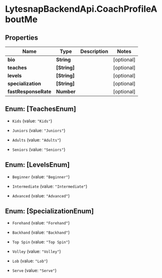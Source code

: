 # LytesnapBackendApi.CoachProfileAboutMe

## Properties

Name | Type | Description | Notes
------------ | ------------- | ------------- | -------------
**bio** | **String** |  | [optional] 
**teaches** | **[String]** |  | [optional] 
**levels** | **[String]** |  | [optional] 
**specialization** | **[String]** |  | [optional] 
**fastResponseRate** | **Number** |  | [optional] 



## Enum: [TeachesEnum]


* `Kids` (value: `"Kids"`)

* `Juniors` (value: `"Juniors"`)

* `Adults` (value: `"Adults"`)

* `Seniors` (value: `"Seniors"`)





## Enum: [LevelsEnum]


* `Beginner` (value: `"Beginner"`)

* `Intermediate` (value: `"Intermediate"`)

* `Advanced` (value: `"Advanced"`)





## Enum: [SpecializationEnum]


* `Forehand` (value: `"Forehand"`)

* `Backhand` (value: `"Backhand"`)

* `Top Spin` (value: `"Top Spin"`)

* `Volley` (value: `"Volley"`)

* `Lob` (value: `"Lob"`)

* `Serve` (value: `"Serve"`)




